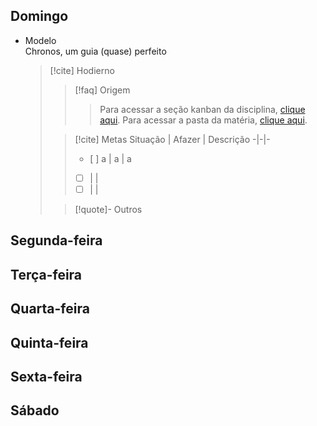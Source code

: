 ## Domingo
- Modelo  
  Chronos, um guia (quase) perfeito
  > [!cite] Hodierno
  >  > [!faq] Origem
  >  >  > Para acessar a seção kanban da disciplina, [clique aqui](). Para acessar a pasta da matéria, [clique aqui]().
  >  
  >  > [!cite] Metas 
  >  >  Situação | Afazer | Descrição
  >  >  -|-|-
  >  >  - [ ] 
  a | a | a
  >  >  - [ ] | |
  >  >  - [ ] | |
  >  
  >  > [!quote]- Outros
  >  > 

## Segunda-feira

## Terça-feira

## Quarta-feira

## Quinta-feira

## Sexta-feira

## Sábado